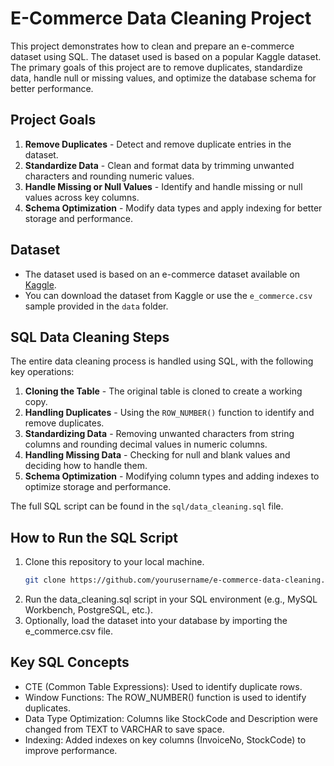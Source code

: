 # E-Commerce Data Cleaning Project

This project demonstrates how to clean and prepare an e-commerce dataset using SQL. The dataset used is based on a popular Kaggle dataset. The primary goals of this project are to remove duplicates, standardize data, handle null or missing values, and optimize the database schema for better performance.

## Project Goals
1. **Remove Duplicates** - Detect and remove duplicate entries in the dataset.
2. **Standardize Data** - Clean and format data by trimming unwanted characters and rounding numeric values.
3. **Handle Missing or Null Values** - Identify and handle missing or null values across key columns.
4. **Schema Optimization** - Modify data types and apply indexing for better storage and performance.

## Dataset

- The dataset used is based on an e-commerce dataset available on [Kaggle](https://www.kaggle.com/datasets).
- You can download the dataset from Kaggle or use the `e_commerce.csv` sample provided in the `data` folder.

## SQL Data Cleaning Steps

The entire data cleaning process is handled using SQL, with the following key operations:

1. **Cloning the Table** - The original table is cloned to create a working copy.
2. **Handling Duplicates** - Using the `ROW_NUMBER()` function to identify and remove duplicates.
3. **Standardizing Data** - Removing unwanted characters from string columns and rounding decimal values in numeric columns.
4. **Handling Missing Data** - Checking for null and blank values and deciding how to handle them.
5. **Schema Optimization** - Modifying column types and adding indexes to optimize storage and performance.

The full SQL script can be found in the `sql/data_cleaning.sql` file.

## How to Run the SQL Script

1. Clone this repository to your local machine.
   ```bash
   git clone https://github.com/yourusername/e-commerce-data-cleaning.git
2. Run the data_cleaning.sql script in your SQL environment (e.g., MySQL Workbench, PostgreSQL, etc.).
3. Optionally, load the dataset into your database by importing the e_commerce.csv file.

## Key SQL Concepts
- CTE (Common Table Expressions): Used to identify duplicate rows.
- Window Functions: The ROW_NUMBER() function is used to identify duplicates.
- Data Type Optimization: Columns like StockCode and Description were changed from TEXT to VARCHAR to save space.
- Indexing: Added indexes on key columns (InvoiceNo, StockCode) to improve performance.
